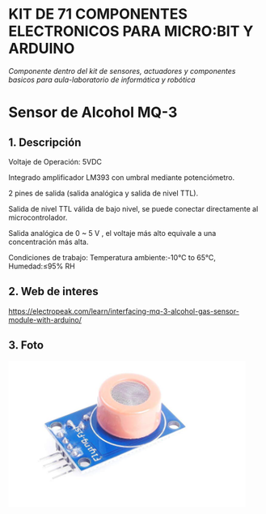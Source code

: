 # **KIT DE 71 COMPONENTES ELECTRONICOS PARA MICRO:BIT Y ARDUINO**
*Componente dentro del kit de sensores, actuadores y componentes basicos para aula-laboratorio de informática y robótica*
# **Sensor de Alcohol MQ-3**
## **1. Descripción**
Voltaje de Operación: 5VDC

Integrado amplificador LM393 con umbral mediante potenciómetro.

2 pines de salida (salida analógica y salida de nivel TTL).

Salida de nivel TTL válida de bajo nivel, se puede conectar directamente al microcontrolador.

Salida analógica de 0 ~ 5 V , el voltaje más alto equivale a una concentración más alta.

Condiciones de trabajo: Temperatura ambiente:-10℃ to 65℃, Humedad:≤95% RH
## **2. Web de interes**
https://electropeak.com/learn/interfacing-mq-3-alcohol-gas-sensor-module-with-arduino/
## **3. Foto**
![](01_fotos/59-2-mq3.png)
